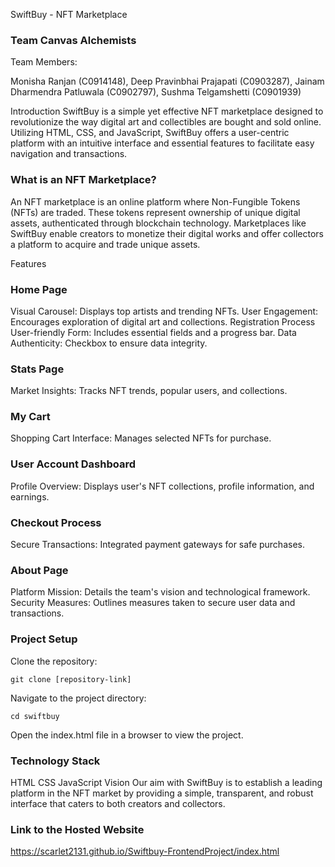 SwiftBuy - NFT Marketplace
### Team Canvas Alchemists
Team Members:

Monisha Ranjan (C0914148),
Deep Pravinbhai Prajapati (C0903287),
Jainam Dharmendra Patluwala (C0902797),
Sushma Telgamshetti (C0901939)


Introduction
SwiftBuy is a simple yet effective NFT marketplace designed to revolutionize the way digital art and collectibles are bought and sold online. Utilizing HTML, CSS, and JavaScript, SwiftBuy offers a user-centric platform with an intuitive interface and essential features to facilitate easy navigation and transactions.

### What is an NFT Marketplace?
An NFT marketplace is an online platform where Non-Fungible Tokens (NFTs) are traded. These tokens represent ownership of unique digital assets, authenticated through blockchain technology. Marketplaces like SwiftBuy enable creators to monetize their digital works and offer collectors a platform to acquire and trade unique assets.

Features
### Home Page
Visual Carousel: Displays top artists and trending NFTs.
User Engagement: Encourages exploration of digital art and collections.
Registration Process
User-friendly Form: Includes essential fields and a progress bar.
Data Authenticity: Checkbox to ensure data integrity.
### Stats Page
Market Insights: Tracks NFT trends, popular users, and collections.
### My Cart
Shopping Cart Interface: Manages selected NFTs for purchase.
### User Account Dashboard
Profile Overview: Displays user's NFT collections, profile information, and earnings.
### Checkout Process
Secure Transactions: Integrated payment gateways for safe purchases.
### About Page
Platform Mission: Details the team's vision and technological framework.
Security Measures: Outlines measures taken to secure user data and transactions.

### Project Setup
Clone the repository:
```
git clone [repository-link]
```

Navigate to the project directory:
```
cd swiftbuy
```

Open the index.html file in a browser to view the project.
### Technology Stack
HTML
CSS
JavaScript
Vision
Our aim with SwiftBuy is to establish a leading platform in the NFT market by providing a simple, transparent, and robust interface that caters to both creators and collectors.
### Link to the Hosted Website 

https://scarlet2131.github.io/Swiftbuy-FrontendProject/index.html
